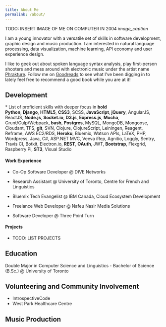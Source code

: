 ```yaml
---
title: About Me
permalink: /about/
---
```


<!-- ![center example image](/images/circle-headshot.png "center") -->
TODO: INSERT IMAGE OF ME ON COMPUTER IN 2004
*image_caption*

I am a young innovator with a versatile set of skills in software development, graphic design and music production. I am interested in natural language processing, data visualization, machine learning, API economy and user experience design.

I like to geek out about spoken language syntax analysis, play first-person shooters and mess around with electronic music under the artist name [Phrakture](http://music.phrakture.com). Follow me on [Goodreads](http://www.goodreads.com/nafeu) to see what I've been digging in to lately feel free to recommend a good book while you are at it!

## <a name="development"></a>Development

<span class="help-text">* List of proficient skills with deeper focus in **bold**</span><br>
**Python**, **Django**, **HTML5**, **CSS3**, SCSS, **JavaScript**, **jQuery**, AngularJS, ReactJS, **Node.js**, **Socket.io**, **D3.js**, **Express.js**, **Mocha**, Grunt/Gulp/Webpack, **bash**, **Postgres**, MySQL, MongoDB, Mongoose, Cloudant, TFS, **git**, SVN, Clojure, ClojureScript, Leiningen, Reagent, Reframe, AWS EC2/RDS, **Heroku**, Bluemix, Watson APIs, LaTeX, PHP, Wordpress, Java, C#, ASP.NET MVC, Veeva iRep, Agnitio, Loggly, Sentry, Travis CI, Botkit, Electron.io, **REST**, **OAuth**, JWT, **Bootstrap**, Flexgrid, Raspberry Pi, **ST3**, Visual Studio

#### <a name="development"></a>Work Experience

- Co-Op Software Developer @ DIVE Networks

- Research Assistant @ University of Toronto, Centre for French and Linguistics

- Bluemix Tech Evangelist @ IBM Canada, Cloud Ecosystem Development

- Freelance Web Developer @ Nafeu Nasir Media Solutions

- Software Developer @ Three Point Turn

#### <a name="projects"></a>Projects

- TODO: LIST PROJECTS

## <a name="education"></a>Education

Double Major in Computer Science and Linguistics - Bachelor of Science (B.Sc.) @ University of Toronto

## <a name="volunteering"></a>Volunteering and Community Involvement

- IntrospectiveCode
- West Park Healthcare Centre

## <a name="musicianship"></a>Music Production